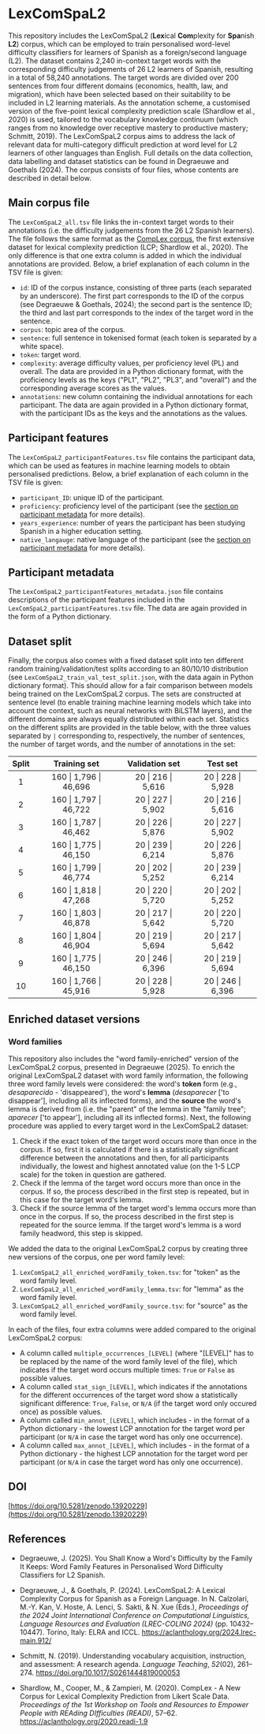 # LexComSpaL2

This repository includes the LexComSpaL2 (**Lex**ical **Com**plexity for **Spa**nish **L2**) corpus, which can be employed to train personalised word-level difficulty classifiers for learners of Spanish as a foreign/second language (L2). The dataset contains 2,240 in-context target words with the corresponding difficulty judgements of 26 L2 learners of Spanish, resulting in a total of 58,240 annotations. The target words are divided over 200 sentences from four different domains (economics, health, law, and migration), which have been selected based on their suitability to be included in L2 learning materials. As the annotation scheme, a customised version of the five-point lexical complexity prediction scale (Shardlow et al., 2020) is used, tailored to the vocabulary knowledge continuum (which ranges from no knowledge over receptive mastery to productive mastery; Schmitt, 2019). The LexComSpaL2 corpus aims to address the lack of relevant data for multi-category difficult prediction at word level for L2 learners of other languages than English. Full details on the data collection, data labelling and dataset statistics can be found in Degraeuwe and Goethals (2024). The corpus consists of four files, whose contents are described in detail below.

## Main corpus file
The `LexComSpaL2_all.tsv` file links the in-context target words to their annotations (i.e. the difficulty judgements from the 26 L2 Spanish learners). The file follows the same format as the [CompLex corpus](https://github.com/MMU-TDMLab/CompLex), the first extensive dataset for lexical complexity prediction (LCP; Shardlow et al., 2020). The only difference is that one extra column is added in which the individual annotations are provided. Below, a brief explanation of each column in the TSV file is given:

- `id`: ID of the corpus instance, consisting of three parts (each separated by an underscore). The first part corresponds to the ID of the corpus (see Degraeuwe & Goethals, 2024); the second part is the sentence ID; the third and last part corresponds to the index of the target word in the sentence.
- `corpus`: topic area of the corpus.
- `sentence`: full sentence in tokenised format (each token is separated by a white space).
- `token`: target word.
- `complexity`: average difficulty values, per proficiency level (PL) and overall. The data are provided in a Python dictionary format, with the proficiency levels as the keys ("PL1", "PL2", "PL3", and "overall") and the corresponding average scores as the values.
- `annotations`: new column containing the individual annotations for each participant. The data are again provided in a Python dictionary format, with the participant IDs as the keys and the annotations as the values.


## Participant features
The `LexComSpaL2_participantFeatures.tsv` file contains the participant data, which can be used as features in machine learning models to obtain personalised predictions. Below, a brief explanation of each column in the TSV file is given:

- `participant_ID`: unique ID of the participant.
- `proficiency`: proficiency level of the participant (see the [section on participant metadata](#participant-metadata) for more details).
- `years_experience`: number of years the participant has been studying Spanish in a higher education setting.
- `native_langauge`: native language of the participant (see the [section on participant metadata](#participant-metadata) for more details).

## Participant metadata
The `LexComSpaL2_participantFeatures_metadata.json` file contains descriptions of the participant features included in the `LexComSpaL2_participantFeatures.tsv` file. The data are again provided in the form of a Python dictionary.

## Dataset split
Finally, the corpus also comes with a fixed dataset split into ten different random training/validation/test splits according to an 80/10/10 distribution (see `LexComSpaL2_train_val_test_split.json`, with the data again in Python dictionary format). This should allow for a fair comparison between models being trained on the LexComSpaL2 corpus. The sets are constructed at sentence level (to enable training machine learning models which take into account the context, such as neural networks with BiLSTM layers), and the different domains are always equally distributed within each set. Statistics on the different splits are provided in the table below, with the three values separated by `|` corresponding to, respectively, the number of sentences, the number of target words, and the number of annotations in the set:

| Split |      Training set      |   Validation set   |      Test set      |
|:-----:|:----------------------:|:------------------:|:------------------:|
|   1   | 160 \| 1,796 \| 46,696 | 20 \| 216 \| 5,616 | 20 \| 228 \| 5,928 |
|   2   | 160 \| 1,797 \| 46,722 | 20 \| 227 \| 5,902 | 20 \| 216 \| 5,616 |
|   3   | 160 \| 1,787 \| 46,462 | 20 \| 226 \| 5,876 | 20 \| 227 \| 5,902 |
|   4   | 160 \| 1,775 \| 46,150 | 20 \| 239 \| 6,214 | 20 \| 226 \| 5,876 |
|   5   | 160 \| 1,799 \| 46,774 | 20 \| 202 \| 5,252 | 20 \| 239 \| 6,214 |
|   6   | 160 \| 1,818 \| 47,268 | 20 \| 220 \| 5,720 | 20 \| 202 \| 5,252 |
|   7   | 160 \| 1,803 \| 46,878 | 20 \| 217 \| 5,642 | 20 \| 220 \| 5,720 |
|   8   | 160 \| 1,804 \| 46,904 | 20 \| 219 \| 5,694 | 20 \| 217 \| 5,642 |
|   9   | 160 \| 1,775 \| 46,150 | 20 \| 246 \| 6,396 | 20 \| 219 \| 5,694 |
|  10   | 160 \| 1,766 \| 45,916 | 20 \| 228 \| 5,928 | 20 \| 246 \| 6,396 |

## Enriched dataset versions

### Word families

This repository also includes the "word family-enriched" version of the LexComSpaL2 corpus, presented in Degraeuwe (2025). To enrich the original LexComSpaL2 dataset with word family information, the following three word family levels were considered: the word's **token** form (e.g., *desaparecido* - 'disappeared'), the word's **lemma** (*desaparecer* ['to disappear'], including all its inflected forms), and the **source** the word's lemma is derived from (i.e. the "parent" of the lemma in the "family tree"; *aparecer* ['to appear'], including all its inflected forms). Next, the following procedure was applied to every target word in the LexComSpaL2 dataset:

1. Check if the exact token of the target word occurs more than once in the corpus. If so, first it is calculated if there is a statistically significant difference between the annotations and then, for all participants individually, the lowest and highest annotated value (on the 1-5 LCP scale) for the token in question are gathered.
2. Check if the lemma of the target word occurs more than once in the corpus. If so, the process described in the first step is repeated, but in this case for the target word's lemma.
3. Check if the source lemma of the target word's lemma occurs more than once in the corpus. If so, the process described in the first step is repeated for the source lemma. If the target word's lemma is a word family headword, this step is skipped.

We added the data to the original LexComSpaL2 corpus by creating three new versions of the corpus, one per word family level:

1. `LexComSpaL2_all_enriched_wordFamily_token.tsv`: for "token" as the word family level.
2. `LexComSpaL2_all_enriched_wordFamily_lemma.tsv`: for "lemma" as the word family level.
3. `LexComSpaL2_all_enriched_wordFamily_source.tsv`: for "source" as the word family level.

In each of the files, four extra columns were added compared to the original LexComSpaL2 corpus:

- A column called `multiple_occurrences_[LEVEL]` (where "[LEVEL]" has to be replaced by the name of the word family level of the file), which indicates if the target word occurs multiple times: `True` or `False` as possible values.
- A column called `stat_sign_[LEVEL]`, which indicates if the annotations for the different occurrences of the target word show a statistically significant difference: `True`, `False`, or `N/A` (if the target word only occured once) as possible values.
- A column called `min_annot_[LEVEL]`, which includes - in the format of a Python dictionary - the lowest LCP annotation for the target word per participant (or `N/A` in case the target word has only one occurrence).
- A column called `max_annot_[LEVEL]`, which includes - in the format of a Python dictionary - the highest LCP annotation for the target word per participant (or `N/A` in case the target word has only one occurrence).

## DOI
[https://doi.org/10.5281/zenodo.13920229](https://doi.org/10.5281/zenodo.13920229)

## References
- Degraeuwe, J. (2025). You Shall Know a Word's Difficulty by the Family It Keeps: Word Family Features in Personalised Word Difficulty Classifiers for L2 Spanish.

- Degraeuwe, J., & Goethals, P. (2024). LexComSpaL2: A Lexical Complexity Corpus for Spanish as a Foreign Language. In N. Calzolari, M.-Y. Kan, V. Hoste, A. Lenci, S. Sakti, & N. Xue (Eds.), *Proceedings of the 2024 Joint International Conference on Computational Linguistics, Language Resources and Evaluation (LREC-COLING 2024)* (pp. 10432–10447). Torino, Italy: ELRA and ICCL. https://aclanthology.org/2024.lrec-main.912/

- Schmitt, N. (2019). Understanding vocabulary acquisition, instruction, and assessment: A research agenda. *Language Teaching*, *52*(02), 261–274. https://doi.org/10.1017/S0261444819000053

- Shardlow, M., Cooper, M., & Zampieri, M. (2020). CompLex - A New Corpus for Lexical Complexity Prediction from Likert Scale Data. *Proceedings of the 1st Workshop on Tools and Resources to Empower People with REAding DIfficulties (READI)*, 57–62. https://aclanthology.org/2020.readi-1.9
